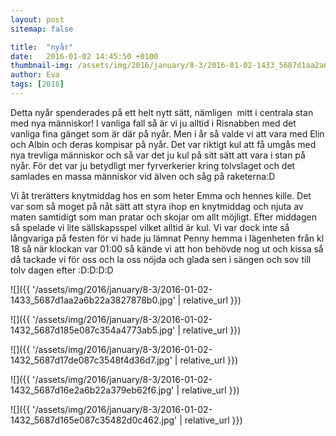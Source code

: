 ```yaml
---
layout: post
sitemap: false

title:  "nyår"
date:   2016-01-02 14:45:50 +0100
thumbnail-img: /assets/img/2016/january/8-3/2016-01-02-1433_5687d1aa2a6b22a3827878b0.jpg
author: Eva
tags: [2016]
---
```


Detta nyår spenderades på ett helt nytt sätt, nämligen  mitt i centrala stan med nya människor! I vanliga fall så är vi ju alltid i Risnabben med det vanliga fina gänget som är där på nyår. Men i år så valde vi att vara med Elin och Albin och deras kompisar på nyår. Det var riktigt kul att få umgås med nya trevliga människor och så var det ju kul på sitt sätt att vara i stan på nyår. För det var ju betydligt mer fyrverkerier kring tolvslaget och det samlades en massa människor vid älven och såg på raketerna:D 

Vi åt trerätters knytmiddag hos en som heter Emma och hennes kille. Det var som så moget på nåt sätt att styra ihop en knytmiddag och njuta av maten samtidigt som man pratar och skojar om allt möjligt. Efter middagen så spelade vi lite sällskapsspel vilket alltid är kul. Vi var dock inte så långvariga på festen för vi hade ju lämnat Penny hemma i lägenheten från kl 18 så när klockan var 01:00 så kände vi att hon behövde nog ut och kissa så då tackade vi för oss och la oss nöjda och glada sen i sängen och sov till tolv dagen efter :D:D:D:D

![]({{ '/assets/img/2016/january/8-3/2016-01-02-1433_5687d1aa2a6b22a3827878b0.jpg'  | relative_url }})

![]({{ '/assets/img/2016/january/8-3/2016-01-02-1432_5687d185e087c354a4773ab5.jpg'  | relative_url }})

![]({{ '/assets/img/2016/january/8-3/2016-01-02-1432_5687d17de087c3548f4d36d7.jpg'  | relative_url }})

![]({{ '/assets/img/2016/january/8-3/2016-01-02-1432_5687d16e2a6b22a379eb62f6.jpg'  | relative_url }})

![]({{ '/assets/img/2016/january/8-3/2016-01-02-1432_5687d165e087c35482d0c462.jpg'  | relative_url }})

